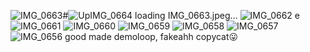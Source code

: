 ![IMG_0663](https://github.com/user-attachments/assets/587bd36d-edd3-48b4-8682-34335db1e075)#![Up![IMG_0664](https://github.com/user-attachments/assets/82d9957e-da8e-4fec-8cc3-3b8425e86a66)
loading IMG_0663.jpeg…]()
 ![IMG_0662](https://github.com/user-attachments/assets/2fb9def0-9693-4a92-a342-aee2739f6e7f)
e ![IMG_0661](https://github.com/user-attachments/assets/ca1fce30-6cac-4103-a6a0-1471034b7dc0)
![IMG_0660](https://github.com/user-attachments/assets/29a8771d-2d3e-4a1f-ac26-1bac9a7c1028)
![IMG_0659](https://github.com/user-attachments/assets/47bec10d-b82a-4863-90c2-f5e5b691fa59)
![IMG_0658](https://github.com/user-attachments/assets/027defc6-4aac-4325-ab6d-8b2a63e5482c)
![IMG_0657](https://github.com/user-attachments/assets/3ee1a50f-1be5-45a1-8b28-eb54fcc5f743)
![IMG_0656](https://github.com/user-attachments/assets/ce258697-d1f4-4fb9-a276-08745bd54c58)
good made demoloop, fakeahh copycat😛
